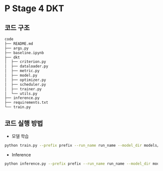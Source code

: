 # P Stage 4 DKT

## 코드 구조
```bash
code
├── README.md
├── args.py
├── baseline.ipynb
├── dkt
│  ├── criterion.py
│  ├── dataloader.py
│  ├── metric.py
│  ├── model.py
│  ├── optimizer.py
│  ├── scheduler.py
│  ├── trainer.py
│  └── utils.py
├── inference.py
├── requirements.txt
└── train.py
```

## 코드 실행 방법

* 모델 학습
```bash
python train.py --prefix prefix --run_name run_name --model_dir models/model_dir
```

* Inference
```bash
python inference.py --prefix prefix --run_name run_name --model_dir models/model_dir
```


